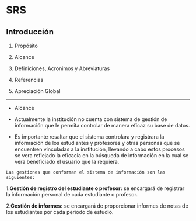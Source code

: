 # SRS

## Introducción

1. Propósito

2. Alcance

3. Definiciones, Acronimos y Abreviaturas

4. Referencias

5. Apreciación Global

***

* Alcance


* Actualmente la institución no cuenta con sistema de gestión de información que le permita controlar de manera eficaz su base de datos.

* Es importante resaltar que el sistema controlara y registrara la información de los estudiantes y profesores y otras personas que se encuentren vinculadas a la institución, llevando a cabo estos procesos se vera reflejado la eficacia en la búsqueda de información en la cual se vera beneficiado el usuario que la requiera.

`Las gestiones que conforman el sistema de información son las siguientes:`

1.**Gestión de registro del estudiante o profesor:** se encargará de registrar la información personal de cada estudiante o profesor.

2.**Gestión de informes:** se encargará de proporcionar informes de notas de los estudiantes por cada periodo de estudio.
